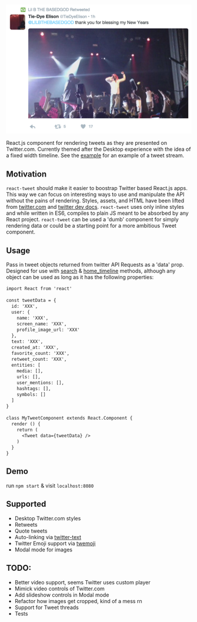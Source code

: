 <p align="center">
  <img src="tweet.png" />
</p>

React.js component for rendering tweets as they are presented on Twitter.com. Currently themed after the Desktop
experience with the idea of a fixed width timeline. See the [example](http://gitub.com/artnotfound/react-tweet/example/app.js) for
an example of a tweet stream.

## Motivation

`react-tweet` should make it easier to boostrap Twitter based React.js apps. This way we can focus
on interesting ways to use and manipulate the API without the pains of rendering. Styles, assets, and HTML have
been lifted from [twitter.com](https://twitter.com) and [twitter dev docs](https://dev.twitter.com/overview/documentation).
`react-tweet` uses only inline styles and while written in ES6, compiles to plain JS meant to be absorbed by any React project.
`react-tweet` can be used a 'dumb' component for simply rendering data or could be a starting point for a more ambitious Tweet component.

## Usage

Pass in tweet objects returned from twitter API Requests as a 'data' prop. Designed for use with
[search](https://dev.twitter.com/rest/reference/get/search/tweets) & [home_timeline](https://dev.twitter.com/rest/reference/get/statuses/home_timeline) methods,
although any object can be used as long as it has the following properties:


```
import React from 'react'

const tweetData = {
  id: 'XXX',
  user: {
    name: 'XXX',
    screen_name: 'XXX',
    profile_image_url: 'XXX'
  },
  text: 'XXX',
  created_at: 'XXX',
  favorite_count: 'XXX',
  retweet_count: 'XXX',
  entities: [
    media: [],
    urls: [],
    user_mentions: [],
    hashtags: [],
    symbols: []
  ]
}

class MyTweetComponent extends React.Component {
  render () {
    return (
      <Tweet data={tweetData} />
    )
  }
}
```

## Demo
run `npm start` & visit `localhost:8080`

## Supported
  * Desktop Twitter.com styles
  * Retweets
  * Quote tweets
  * Auto-linking via [twitter-text](https://www.npmjs.com/package/twitter-text)
  * Twitter Emoji support via [twemoji](https://github.com/twitter/twemoji)
  * Modal mode for images

## TODO:
  * Better video support, seems Twitter uses custom player
  * Mimick video controls of Twitter.com
  * Add slideshow controls in Modal mode
  * Refactor how images get cropped, kind of a mess rn
  * Support for Tweet threads
  * Tests


